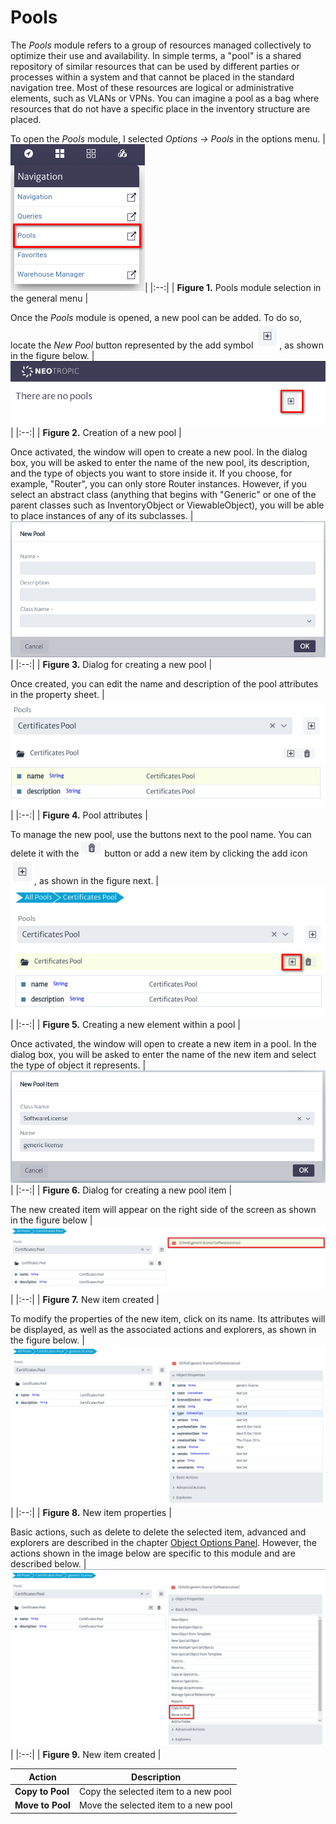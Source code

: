 # Pools

The *Pools* module refers to a group of resources managed collectively to optimize their use and availability. In simple terms, a "pool" is a shared repository of similar resources that can be used by different parties or processes within a system and that cannot be placed in the standard navigation tree. Most of these resources are logical or administrative elements, such as VLANs or VPNs. You can imagine a pool as a bag where resources that do not have a specific place in the inventory structure are placed.

To open the *Pools* module, I selected *Options -> Pools* in the options menu.
|![pool menu option](images/menu-option.png)|
|:--:|
| **Figure 1.** Pools module selection in the general menu |

Once the *Pools* module is opened, a new pool can be added. To do so, locate the *New Pool* button represented by the add symbol ![btn_create_pool](images/plus-simbol.png), as shown in the figure below.
|![new pool option](images/new-pool.png)|
|:--:|
| **Figure 2.** Creation of a new pool |

Once activated, the window will open to create a new pool. In the dialog box, you will be asked to enter the name of the new pool, its description, and the type of objects you want to store inside it. If you choose, for example, "Router", you can only store Router instances. However, if you select an abstract class (anything that begins with "Generic" or one of the parent classes such as InventoryObject or ViewableObject), you will be able to place instances of any of its subclasses.
|![new pool dialog](images/new-pool-dialog.png)|
|:--:|
| **Figure 3.** Dialog for creating a new pool |

Once created, you can edit the name and description of the pool attributes in the property sheet.
|![pool properties](images/pool-properties.png)|
|:--:|
| **Figure 4.** Pool attributes |

To manage the new pool, use the buttons next to the pool name.
You can delete it with the ![btn_create_pool](images/delete-simbol.png) button or add a new item by clicking the add icon ![btn_create_pool](images/plus-simbol.png), as shown in the figure next.
|![new pool dialog](images/new-pool-item.png)|
|:--:|
| **Figure 5.** Creating a new element within a pool |

Once activated, the window will open to create a new item in a pool. In the dialog box, you will be asked to enter the name of the new item and select the type of object it represents.
|![new pool dialog](images/new-pool-item-dialog.png)|
|:--:|
| **Figure 6.** Dialog for creating a new pool item |

The new created item will appear on the right side of the screen as shown in the figure below
|![new pool dialog](images/new-item.png)|
|:--:|
| **Figure 7.** New item created |

To modify the properties of the new item, click on its name. Its attributes will be displayed, as well as the associated actions and explorers, as shown in the figure below.
|![new pool dialog](images/item-properties.png)|
|:--:|
| **Figure 8.** New item properties |

Basic actions, such as delete to delete the selected item, advanced and explorers are described in the chapter [Object Options Panel](../../navigation/navman/index.html#object-options-panel). However, the actions shown in the image below are specific to this module and are described below.
|![new pool dialog](images/item-basic-options.png)|
|:--:|
| **Figure 9.** New item created |

| Action | Description |
|--------------|--------------------------------|
| **Copy to Pool**| Copy the selected item to a new pool |
| **Move to Pool**| Move the selected item to a new pool |
